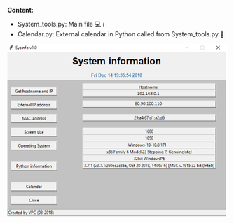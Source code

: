 <B>Content:</B>

* System_tools.py: Main file :computer: :information_source:
* Calendar.py: External calendar in Python called from System_tools.py :calendar:


![](/images/System_info.png)
